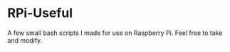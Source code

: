 # RPi-Useful
A few small bash scripts I made for use on Raspberry Pi.
Feel free to take and modify.
